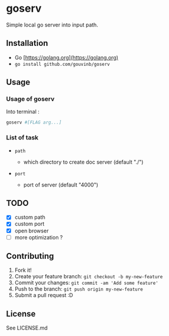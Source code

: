 # goserv

Simple local go server into input path.

## Installation

-   Go [https://golang.org](https://golang.org)
-   `go install github.com/gouvinb/goserv`

## Usage

### Usage of goserv

Into terminal :

```bash
goserv #[FLAG arg...]
```

### List of task

-   `path`

    -   which directory to create doc server (default "./")

-   `port`

    -   port of server (default "4000")

## TODO

-   [x] custom path
-   [x] custom port
-   [x] open browser
-   [ ] more optimization ?

## Contributing

1.  Fork it!
2.  Create your feature branch: `git checkout -b my-new-feature`
3.  Commit your changes: `git commit -am 'Add some feature'`
4.  Push to the branch: `git push origin my-new-feature`
5.  Submit a pull request :D

## License

See LICENSE.md
